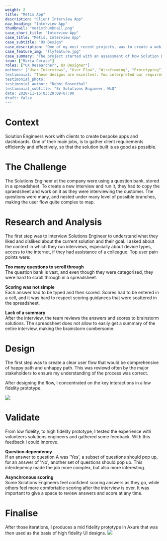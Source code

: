 ```yaml
---
weight: 2
title: "Metis App"
description: "Client Interview App"
nav_heading: "Interview App"
thumbnail: "metisthumbnail.png"
case_short_title: "Interview App"
case_title: "Metis, Interview App"
case_subtitle: "UX Design"
case_description: "One of my most recent projects, was to create a web app to help Solutions Engineer run stakeholder interviews, score them, and reference back the results."
case_feature_img: "flyfeature.jpg"
case_summary: "The project started with an assessment of how Solution Engineers were running interviews. They were using a spreadsheet, endlessly scrolling to find questions, copy pasting answers and questions as they went along: a time consuming and uncomfortable experience."
team: ["Maria Cerase"]
roles: ["UX Researcher", UX Designer"]
methods: ["User Interviews", "User Flow", "Wireframing", "Prototyping"]
testimonial: "These designs are excellent. You interpreted our requirements exactly as we'd described them e.g. the drag and drop functionality for individual questions, and added in some additional functionality which is incredibly helpful e.g. the keyword search bar during the interview section. This design would certainly lead to an intuitive, flexible tool which would react quickly to a live interview situation."
testimonial_photo: 
testimonial_author: "Debbi Rosenthal"
testimonial_subtitle: "Sr Solutions Engineer, MiQ"
date: 2020-11-15T03:29:08-07:00
draft: false
---
```


# Context


Solution Engineers work with clients to create bespoke apps and dashboards. One of their main jobs, is to gather client requirements efficiently and effectively, so that the solution built is as good as possible.

# The Challenge


The Solutions Engineer at the company were using a question bank, stored in a spreadsheet. To create a new interview and run it, they had to copy the spraedsheet and work on it as they were interviewing the customer. The questions were many, and nested under many level of possible branches, making the user flow quite complex to map.

# Research and Analysis

The first step was to interview Solutions Engineer to understand what they liked and disliked about the current solution and their goal. I asked about the context in which they run interviews, especially about device types, access to the internet, if they had assistance of a colleague. Top user pain points were:

**Too many questions to scroll through**
<br>The question bank is vast, and even though they were categorised, they were hard to scroll through in a spreadsheet.

**Scoring was not simple**
<br>Each answer had to be typed and then scored. Scores had to be entered in a cell, and it was hard to respect scoring guidances that were scattered in the spreadsheet.

**Lack of a summary**
<br>After the interview, the team reviews the answers and scores to brainstorm solutions. The spreadsheet does not allow to easily get a summary of the entire interview, making the brainstorm cumbersome.
            
# Design

The first step was to create a clear user flow that would be comprehensive of happy path and unhappy path. This was reviewd often by the major stakeholders to ensure my understanding of the process was correct.

After designing the flow, I concentrated on the key interactions in a low fidelity prototype.

![](/casestudies/metis/img/sketchv2.jpg)



# Validate

From low fidelity, to high fidelity prototype, I tested the experience with volunteers solutions engineers and gathered some feedback. With this feedback I could improve.

**Question dependency**
<br>If an answer to question A was 'Yes', a subset of questions should pop up, for an answer of 'No', another set of questions should pop up. This interdepency made the job more complex, but also more interesting.

**Asynchronous scoring**
<br>Some Solutions Engineers feel confident scoring answers as they go, while others feel more comfortable scoring after the interview is over. It was important to give a space to review answers and score at any time.

# Finalise

After those iterations, I produces a mid fidelity prototype in Axure that was then used as the basis of high fidelity UI designs.
![](/casestudies/metis/img/axure1.png)
